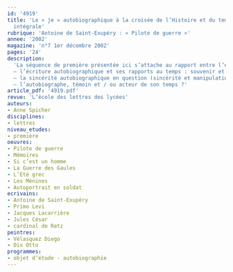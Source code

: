 ```yaml
---
id: '4919'
title: 'Le « je » autobiographique à la croisée de l’Histoire et du temps. Étude
  intégrale'
rubrique: 'Antoine de Saint-Exupéry : « Pilote de guerre »'
annee: '2002'
magazine: 'n°7 1er décembre 2002'
pages: '24'
description: 
  'La séquence de première présentée ici s’attache au rapport entre l’écriture autobiographique et l’Histoire. Elle s’appuie sur l’étude en œuvre intégrale de « Pilote de guerre », de Saint-Exupéry, complétée par des documents textuels et iconographiques. Les problématiques suivantes peuvent être abordées à travers ce corpus :
  – l’écriture autobiographique et ses rapports au temps : souvenir et mémoire, temporalité individuelle, temporalité collective ;
  – la sincérité autobiographique en question (sincérité et manipulation, point de rencontre entre deux objets d’étude du programme, le biographique et l’argumentatif) ;
  – l’autobiographe, témoin et / ou acteur de son temps ?'
article_pdf: '4919.pdf'
revue: 'L’école des lettres des lycées'
auteurs:
- Anne Spicher
disciplines:
- lettres
niveau_etudes:
- première
oeuvres:
- Pilote de guerre
- Mémoires
- Si c’est un homme
- La Guerre des Gaules
- L’Eté grec
- Les Ménines
- Autoportrait en soldat
ecrivains:
- Antoine de Saint-Exupéry
- Primo Levi
- Jacques Lacarrière
- Jules César
- cardinal de Retz
peintres:
- Vélasquez Diego
- Dix Otto
programmes:
- objet d’étude - autobiographie
---
```

